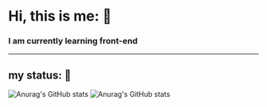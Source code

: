 # Hi, this is me: :bug:
### I am currently learning front-end
---
## my status: :turtle:
![Anurag's GitHub stats](https://github-readme-stats.vercel.app/api?MH-Borazjani=anuraghazra&show_icons=true&theme=radical)
![Anurag's GitHub stats](https://github-readme-stats.vercel.app/api?MH-Borazjani=anuraghazra&show_icons=true&theme=radical)

